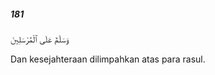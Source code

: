 ##### 181

<span class="ayah">وَسَلَٰمٌ عَلَى ٱلْمُرْسَلِينَ</span>

<span class="ayah_translation">Dan kesejahteraan dilimpahkan atas para rasul.</span>
